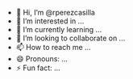- 👋 Hi, I’m @rperezcasilla
- 👀 I’m interested in ...
- 🌱 I’m currently learning ...
- 💞️ I’m looking to collaborate on ...
- 📫 How to reach me ...
- 😄 Pronouns: ...
- ⚡ Fun fact: ...

<!---
rperezcasilla/rperezcasilla is a ✨ special ✨ repository because its `README.md` (this file) appears on your GitHub profile.
You can click the Preview link to take a look at your changes.
--->
